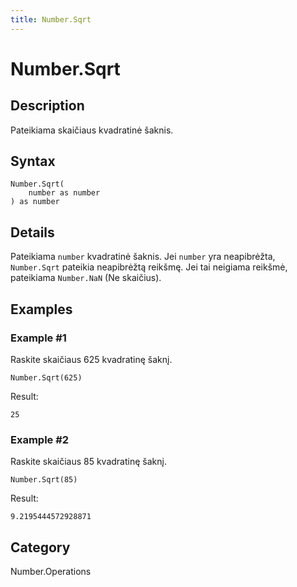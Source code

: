 ```yaml
---
title: Number.Sqrt
---
```


# Number.Sqrt


## Description

Pateikiama skaičiaus kvadratinė šaknis.


## Syntax

```powerquery
Number.Sqrt(
    number as number
) as number
```


## Details

Pateikiama <code>number</code> kvadratinė šaknis.    Jei <code>number</code> yra neapibrėžta, <code>Number.Sqrt</code> pateikia neapibrėžtą reikšmę. Jei tai neigiama reikšmė, pateikiama <code>Number.NaN</code> (Ne skaičius).


## Examples

### Example #1 
Raskite skaičiaus 625 kvadratinę šaknį.
```powerquery
Number.Sqrt(625)
```

Result: 
```powerquery
25
```


### Example #2 
Raskite skaičiaus 85 kvadratinę šaknį.
```powerquery
Number.Sqrt(85)
```

Result: 
```powerquery
9.2195444572928871
```




## Category
Number.Operations
